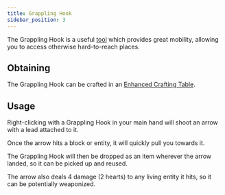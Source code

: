 ```yaml
---
title: Grappling Hook
sidebar_position: 3
---
```


The Grappling Hook is a useful [tool](Tools) which provides great mobility, allowing you to access otherwise hard-to-reach places.

## Obtaining

The Grappling Hook can be crafted in an [Enhanced Crafting Table](Enhanced-Crafting-Table).

## Usage

Right-clicking with a Grappling Hook in your main hand will shoot an arrow with a lead attached to it.

Once the arrow hits a block or entity, it will quickly pull you towards it.

The Grappling Hook will then be dropped as an item wherever the arrow landed, so it can be picked up and reused.

The arrow also deals 4 damage (2 hearts) to any living entity it hits, so it can be potentially weaponized.
